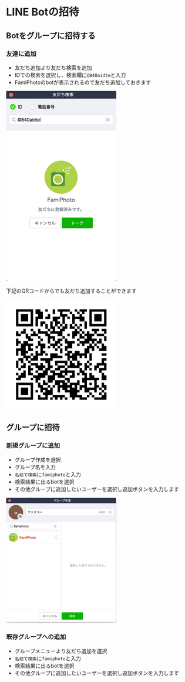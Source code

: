 # LINE Botの招待


## Botをグループに招待する

### 友達に追加

- 友だち追加より友だち検索を追加
- IDでの検索を選択し、検索欄に`@840aidte`と入力
- FamiPhotoのbotが表示されるので友だち追加しておきます

<img src="https://raw.githubusercontent.com/ohanamisan/famiphoto-support/master/docs/images/bot-friend-search.png" alt="FamiPhoto icon" width="300">

下記のQRコードからでも友だち追加することができます

<img src="https://raw.githubusercontent.com/ohanamisan/famiphoto-support/master/docs/images/qr-code.png" alt="FamiPhoto icon" width="300">

## グループに招待

### 新規グループに追加

- グループ作成を選択
- グループ名を入力
- `名前で検索`に`famiphoto`と入力
- 検索結果に出るbotを選択
- その他グループに追加したいユーザーを選択し追加ボタンを入力します
<img src="https://raw.githubusercontent.com/ohanamisan/famiphoto-support/master/docs/images/new-group-create.png" alt="FamiPhoto icon" width="300">

### 既存グループへの追加

- グループメニューより友だち追加を選択
- `名前で検索`に`famiphoto`と入力
- 検索結果に出るbotを選択
- その他グループに追加したいユーザーを選択し追加ボタンを入力します

